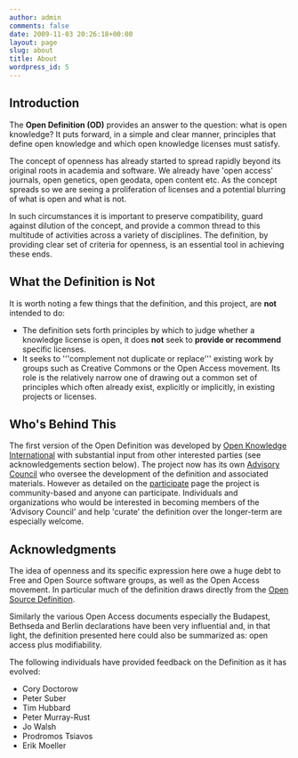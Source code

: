 ```yaml
---
author: admin
comments: false
date: 2009-11-03 20:26:18+00:00
layout: page
slug: about
title: About
wordpress_id: 5
---
```


## Introduction

The **Open Definition (OD)** provides an answer to the question: what is open knowledge? It puts forward, in a simple and clear manner, principles that define open knowledge and which open knowledge licenses must satisfy.

The concept of openness has already started to spread rapidly beyond its original roots in academia and software. We already have 'open access' journals, open genetics, open geodata, open content etc. As the concept spreads so we are seeing a proliferation of licenses and a potential blurring of what is open and what is not.

In such circumstances it is important to preserve compatibility, guard against dilution of the concept, and provide a common thread to this multitude of activities across a variety of disciplines. The definition, by providing clear set of criteria for openness, is an essential tool in achieving these ends. 

## What the Definition is Not

It is worth noting a few things that the definition, and this project, are **not** intended to do:

  * The definition sets forth principles by which to judge whether a knowledge license is open, it does **not** seek to **provide or recommend** specific licenses.
  * It seeks to '''complement not duplicate or replace''' existing work by groups such as Creative Commons or the Open Access movement. Its role is the relatively narrow one of drawing out a common set of principles which often already exist, explicitly or implicitly, in existing projects or licenses.

## Who's Behind This

The first version of the Open Definition was developed by [Open Knowledge International](http://www.okfn.org) with substantial input from other interested parties (see acknowledgements section below). The project now has its own [Advisory Council](/advisory-council) who oversee the development of the definition and associated materials. However as detailed on the [participate](/participate) page the project is community-based and anyone can participate. Individuals and organizations who would be interested in becoming members of the 'Advisory Council' and help 'curate' the definition over the longer-term are especially welcome.

## Acknowledgments

The idea of openness and its specific expression here owe a huge debt to Free and Open Source software groups, as well as the Open Access movement. In particular much of the definition draws directly from the [Open Source Definition](http://www.opensource.org/docs/definition.php).

Similarly the various Open Access documents especially the Budapest, Bethseda and Berlin declarations have been very influential and, in that light, the definition presented here could also be summarized as: open access plus modifiability.

The following individuals have provided feedback on the Definition as it has evolved:

  * Cory Doctorow
  * Peter Suber
  * Tim Hubbard
  * Peter Murray-Rust
  * Jo Walsh
  * Prodromos Tsiavos
  * Erik Moeller

